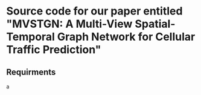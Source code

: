 # Source code for our paper entitled "MVSTGN: A Multi-View Spatial-Temporal Graph Network for Cellular Traffic Prediction"
## Requirments
a
